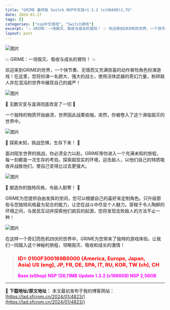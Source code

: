 ```yaml
---
title: "GRIME 最终版 Switch NSP中文版+1.3.2 (v196608)2,7G"
date: 2024-01-27
tags: []
categories: ["nsp中文游戏", "Switch游戏"]
excerpt: "💥 GRIME：一场毁灭、吸收与成长的冒险！ 💥 欢迎来到GRIME的世界，一个快节奏、无情而又充满惊喜的动作冒险角色扮演游戏！在这里，您将扮演一名胆大、强大的战士，使用活体武器的奇幻力量，粉碎敌人并在混沌的世界中展现自己的威严！ 🌌 无数灾变与漩涡彻底改变了一切 🌌 一个独特的物质开始崩溃，世界因&hellip;"
layout: post
---
```


<div>
<div id="readability-page-1" class="page">
<div id="js_content">

<img class="aligncenter" src="https://lad.sfcrom.cn/wp-content/uploads/2024/01/20240127085805-8444f.jpeg" alt="图片" crossorigin="anonymous" data-imgfileid="110004607" data-ratio="1.6203703703703705" data-src="https://mmbiz.qpic.cn/sz_mmbiz_jpg/vMMYRotKWXgzMqrysBoOkxboNpnF46aeHCcWpvOujKJh1OdJV3FmrIFvjFpGPOuKeOvw7GZW7CmmVpbaGicAyhg/640?wx_fmt=jpeg&amp;from=appmsg" data-type="jpeg" data-w="432" data-original-style="null" data-index="1" data-fail="0" />

💥 GRIME：一场毁灭、吸收与成长的冒险！ 💥

欢迎来到GRIME的世界，一个快节奏、无情而又充满惊喜的动作冒险角色扮演游戏！在这里，您将扮演一名胆大、强大的战士，使用活体武器的奇幻力量，粉碎敌人并在混沌的世界中展现自己的威严！

<img src="https://lad.sfcrom.cn/wp-content/uploads/2024/01/20240127085805-c2454.jpeg" alt="图片" crossorigin="anonymous" data-imgfileid="110004609" data-ratio="0.5626666666666666" data-src="https://mmbiz.qpic.cn/sz_mmbiz_jpg/vMMYRotKWXgzMqrysBoOkxboNpnF46aelvcNFTwib7H54xiaChtrtAwUAS95CuPVwoAqsiaVKhgnNYGPRE01cEVhg/640?wx_fmt=jpeg&amp;from=appmsg" data-type="jpeg" data-w="1125" data-original-style="null" data-index="2" data-fail="0" />

🌌 无数灾变与漩涡彻底改变了一切 🌌

一个独特的物质开始崩溃，世界因此战栗收缩。突然，你被卷入了这个濒临毁灭的世界中。

<img src="https://lad.sfcrom.cn/wp-content/uploads/2024/01/20240127085805-e6146.jpeg" alt="图片" crossorigin="anonymous" data-imgfileid="110004610" data-ratio="0.5626666666666666" data-src="https://mmbiz.qpic.cn/sz_mmbiz_jpg/vMMYRotKWXgzMqrysBoOkxboNpnF46aepuHkvFukPMDwL3rNUDtPqT3icG33Ie8YUB0sYA6AkAscLKg2ib7SLVmg/640?wx_fmt=jpeg&amp;from=appmsg" data-type="jpeg" data-w="1125" data-original-style="null" data-index="3" data-fail="0" />

🌟 探索未知，挑战恐惧，生存下来！ 🌟

面对陌生世界的挑战，你必须全力以赴。GRIME带你进入一个充满未知的旅程，每一刻都是一次生存的考验。探索超现实的环境，迎击敌人，以他们自己的特质吸收并战胜他们，使自己变得比过去更强大。

<img src="https://lad.sfcrom.cn/wp-content/uploads/2024/01/20240127085806-7da05.jpeg" alt="图片" crossorigin="anonymous" data-imgfileid="110004611" data-ratio="0.5626666666666666" data-src="https://mmbiz.qpic.cn/sz_mmbiz_jpg/vMMYRotKWXgzMqrysBoOkxboNpnF46aeLXLScaBfv5EgqbPHBXyPe2ib32WmvVnPAs15corrmEzxyclzgZIcTLg/640?wx_fmt=jpeg&amp;from=appmsg" data-type="jpeg" data-w="1125" data-original-style="null" data-index="4" data-fail="0" />

🔮 塑造你的独特风格，令敌人胆寒！ 🔮

GRIME为您提供自由发挥的空间，您可以根据自己的喜好来定制角色。只升级那些与您独特风格最为契合的能力，让您在战斗中尽显个人魅力。穿梭于令人陶醉的环境之间，与居民互动并探索他们疯狂的起源，您将发现击败敌人的方法不止一种！

<img src="https://lad.sfcrom.cn/wp-content/uploads/2024/01/20240127085806-4d0e5.jpeg" alt="图片" crossorigin="anonymous" data-imgfileid="110004612" data-ratio="0.5626666666666666" data-src="https://mmbiz.qpic.cn/sz_mmbiz_jpg/vMMYRotKWXgzMqrysBoOkxboNpnF46aeOaZuVE1QGabNoS1FCDicjP6Mxrt6vXRRG0sbCKkbl5LbS879QB5raPA/640?wx_fmt=jpeg&amp;from=appmsg" data-type="jpeg" data-w="1125" data-original-style="null" data-index="5" data-fail="0" />

在这样一个奇幻而危机四伏的世界中，GRIME为您带来了独特的游戏体验。让我们一同踏入这个神秘的旅程，领略毁灭、吸收和成长的激情！
<blockquote>
<h3><span style="color: #ff0000;"><strong>ID= 0100F300169B6000 (</strong><b>America, Europe, Japan, Asia</b><strong>)</strong> US (eng), JP, FR, DE, SPA, IT, RU, KOR, TW (ch), CH
</span></h3>
<strong><span style="color: #ff00ff;">Base (eShop) NSP 126,11MB</span></strong>
<strong><span style="color: #ff00ff;">Update 1.3.2 (v196608) NSP 2,56GB</span> </strong></blockquote>
</div>
</div>
</div>

---
📖 **下载地址/原文地址：** 本文最初发布于我的博客网站：[https://lad.sfcrom.cn/2024/01/4823/](https://lad.sfcrom.cn/2024/01/4823/)
